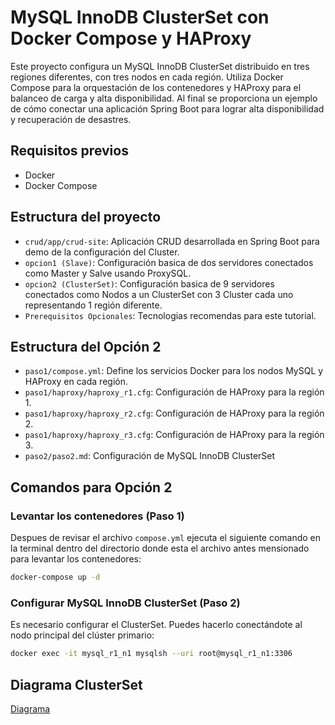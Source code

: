 # MySQL InnoDB ClusterSet con Docker Compose y HAProxy

Este proyecto configura un MySQL InnoDB ClusterSet distribuido en tres regiones diferentes, con tres nodos en cada región. Utiliza Docker Compose para la orquestación de los contenedores y HAProxy para el balanceo de carga y alta disponibilidad. Al final se proporciona un ejemplo de cómo conectar una aplicación Spring Boot para lograr alta disponibilidad y recuperación de desastres.

## Requisitos previos

- Docker
- Docker Compose

## Estructura del proyecto

- `crud/app/crud-site`: Aplicación CRUD desarrollada en Spring Boot para demo de la configuración del Cluster.
- `opcion1 (Slave)`: Configuración basica de dos servidores conectados como Master y Salve usando ProxySQL.
- `opcion2 (ClusterSet)`: Configuración basica de 9 servidores conectados como Nodos a un ClusterSet con 3 Cluster cada uno representando 1 región diferente.
- `Prerequisitos Opcionales`: Tecnologias recomendas para este tutorial.

## Estructura del Opción 2
 
- `paso1/compose.yml`: Define los servicios Docker para los nodos MySQL y HAProxy en cada región.
- `paso1/haproxy/haproxy_r1.cfg`: Configuración de HAProxy para la región 1.
- `paso1/haproxy/haproxy_r2.cfg`: Configuración de HAProxy para la región 2.
- `paso1/haproxy/haproxy_r3.cfg`: Configuración de HAProxy para la región 3.
- `paso2/paso2.md`: Configuración de MySQL InnoDB ClusterSet

## Comandos para Opción 2

### Levantar los contenedores (Paso 1)

Despues de revisar el archivo `compose.yml` ejecuta el siguiente comando en la terminal dentro del directorio donde esta el archivo antes mensionado para levantar los contenedores:

```sh
docker-compose up -d
```

### Configurar MySQL InnoDB ClusterSet (Paso 2)

Es necesario configurar el ClusterSet. Puedes hacerlo conectándote al nodo principal del clúster primario:

```sh
docker exec -it mysql_r1_n1 mysqlsh --uri root@mysql_r1_n1:3306
```

## Diagrama ClusterSet

[Diagrama](https://github.com/isaacjun16/proxy-db/blob/cb06d7b57afc2a14c40d675c2e5015e79e3afd56/cluster_docker.drawio.png)
